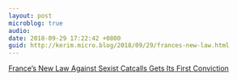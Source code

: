 ```yaml
---
layout: post
microblog: true
audio: 
date: 2018-09-29 17:22:42 +0800
guid: http://kerim.micro.blog/2018/09/29/frances-new-law.html
---
```

[France’s New Law Against Sexist Catcalls Gets Its First Conviction](https://www.nytimes.com/2018/09/27/world/europe/france-sexual-harassment-law.html)
